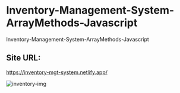 # Inventory-Management-System-ArrayMethods-Javascript
Inventory-Management-System-ArrayMethods-Javascript

## Site URL:
https://inventory-mgt-system.netlify.app/


![inventory-img](https://github.com/user-attachments/assets/b618555e-a365-4b3e-9061-3afcb444b1e7)
